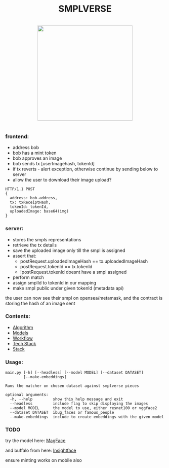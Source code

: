 <h1 align="center">SMPLVERSE</h1>
<br/>
<div align="center">
  <img src="https://user-images.githubusercontent.com/63755291/161608061-4df6089e-f263-490b-ba9c-286b739c0bc3.png" width="300" />
</div>
<br />

### frontend:

- address bob
- bob has a mint token
- bob approves an image
- bob sends tx [userImagehash, tokenId]
- if tx reverts - alert exception, otherwise continue by sending below to server
- allow the user to download their image upload?

```
HTTP/1.1 POST
{
  address: bob.address,
  tx: txReceiptHash,
  tokenId: tokenId,
  uploadedImage: base64(img)
}
```

### server:

- stores the smpls representations
- retrieve the tx details
- save the uploaded image only till the smpl is assigned
- assert that:
  - postRequest.uploadedImageHash == tx.uploadedImageHash
  - postRequest.tokenId == tx.tokenId
  - !postRequest.tokenId doesnt have a smpl assigned
- perform match
- assign smplId to tokenId in our mapping
- make smpl public under given tokenId (metadata api)

the user can now see their smpl on opensea/metamask, and the contract is storing the hash of an image sent

### Contents:

- [ Algorithm ](https://github.com/piotrostr/smplverse/tree/main/docs/algorithm.md)
- [ Models ](https://github.com/piotrostr/smplverse/tree/main/docs/models.md)
- [ Workflow ](https://github.com/piotrostr/smplverse/tree/main/docs/workflow.md)
- [ Tech Stack ](https://github.com/piotrostr/smplverse/tree/main/docs/tech-stack.md)
- [ Stack ](https://github.com/piotrostr/smplverse/tree/main/docs/tech-stack.md)

### Usage:

```
main.py [-h] [--headless] [--model MODEL] [--dataset DATASET]
        [--make-embeddings]

Runs the matcher on chosen dataset against smplverse pieces

optional arguments:
  -h, --help         show this help message and exit
  --headless         include flag to skip displaying the images
  --model MODEL      the model to use, either resnet100 or vggface2
  --dataset DATASET  ibug_faces or famous_people
  --make-embeddings  include to create embeddings with the given model
```

### TODO

try the model here:
[ MagFace ](https://github.com/IrvingMeng/MagFace)

and buffalo from here:
[ Insightface ](https://github.com/deepinsight/insightface/blob/master/model_zoo/README.md#1-face-recognition-models)

ensure minting works on mobile also
